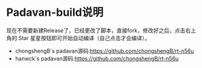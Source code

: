 # Padavan-build说明
现在不需要新建Release了，已经更改了脚本，直接fork，修改好之后，点击右上角的 Star 星星按钮即可开始自动编译（自己点击才会编译）。
- chongshengB`s padavan源码:https://github.com/chongshengB/rt-n56u
- hanwck`s padavan源码:https://github.com/chongshengB/rt-n56u

